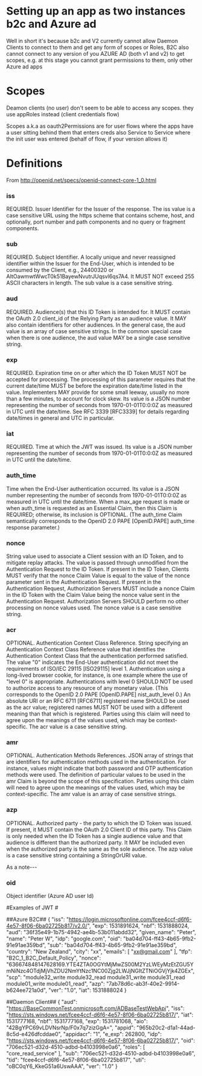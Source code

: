 # Setting up an app as two instances b2c and Azure ad #

Well in short it's because b2c and V2 currently cannot allow Daemon Clients to connect to them and get any form of scopes or Roles, 
B2C also cannot connect to any version of you AZURE AD (both v1 and v2) to get scopes, e.g. at this stage you cannot grant permissions to them, only other Azure ad apps


# Scopes #

Deamon clients  (no user) don't seem to be able to access any scopes. they use appRoles instead
(client credentials flow)

Scopes a.k.a  as oauth2Permissions are for user flows where the apps have a user sitting behind them that enters creds 
also Service to Service where the init user was entered 
(behalf of flow, if your version allows it)


#  Definitions #

From http://openid.net/specs/openid-connect-core-1_0.html
### iss ###
REQUIRED. Issuer Identifier for the Issuer of the response. The iss value is a case sensitive URL using the https scheme that contains scheme, host, and optionally, port number and path components and no query or fragment components.
### sub ###
REQUIRED. Subject Identifier. A locally unique and never reassigned identifier within the Issuer for the End-User, which is intended to be consumed by the Client, e.g., 24400320 or AItOawmwtWwcT0k51BayewNvutrJUqsvl6qs7A4. It MUST NOT exceed 255 ASCII characters in length. The sub value is a case sensitive string.
### aud ###
REQUIRED. Audience(s) that this ID Token is intended for. It MUST contain the OAuth 2.0 client_id of the Relying Party as an audience value. It MAY also contain identifiers for other audiences. In the general case, the aud value is an array of case sensitive strings. In the common special case when there is one audience, the aud value MAY be a single case sensitive string.
### exp ###
REQUIRED. Expiration time on or after which the ID Token MUST NOT be accepted for processing. The processing of this parameter requires that the current date/time MUST be before the expiration date/time listed in the value. Implementers MAY provide for some small leeway, usually no more than a few minutes, to account for clock skew. Its value is a JSON number representing the number of seconds from 1970-01-01T0:0:0Z as measured in UTC until the date/time. See RFC 3339 [RFC3339] for details regarding date/times in general and UTC in particular.
### iat ###
REQUIRED. Time at which the JWT was issued. Its value is a JSON number representing the number of seconds from 1970-01-01T0:0:0Z as measured in UTC until the date/time.
### auth_time ###
Time when the End-User authentication occurred. Its value is a JSON number representing the number of seconds from 1970-01-01T0:0:0Z as measured in UTC until the date/time. When a max_age request is made or when auth_time is requested as an Essential Claim, then this Claim is REQUIRED; otherwise, its inclusion is OPTIONAL. (The auth_time Claim semantically corresponds to the OpenID 2.0 PAPE [OpenID.PAPE] auth_time response parameter.)
### nonce ###
String value used to associate a Client session with an ID Token, and to mitigate replay attacks. The value is passed through unmodified from the Authentication Request to the ID Token. If present in the ID Token, Clients MUST verify that the nonce Claim Value is equal to the value of the nonce parameter sent in the Authentication Request. If present in the Authentication Request, Authorization Servers MUST include a nonce Claim in the ID Token with the Claim Value being the nonce value sent in the Authentication Request. Authorization Servers SHOULD perform no other processing on nonce values used. The nonce value is a case sensitive string.
### acr ###
OPTIONAL. Authentication Context Class Reference. String specifying an Authentication Context Class Reference value that identifies the Authentication Context Class that the authentication performed satisfied. The value "0" indicates the End-User authentication did not meet the requirements of ISO/IEC 29115 [ISO29115] level 1. Authentication using a long-lived browser cookie, for instance, is one example where the use of "level 0" is appropriate. Authentications with level 0 SHOULD NOT be used to authorize access to any resource of any monetary value. (This corresponds to the OpenID 2.0 PAPE [OpenID.PAPE] nist_auth_level 0.) An absolute URI or an RFC 6711 [RFC6711] registered name SHOULD be used as the acr value; registered names MUST NOT be used with a different meaning than that which is registered. Parties using this claim will need to agree upon the meanings of the values used, which may be context-specific. The acr value is a case sensitive string.
### amr ###
OPTIONAL. Authentication Methods References. JSON array of strings that are identifiers for authentication methods used in the authentication. For instance, values might indicate that both password and OTP authentication methods were used. The definition of particular values to be used in the amr Claim is beyond the scope of this specification. Parties using this claim will need to agree upon the meanings of the values used, which may be context-specific. The amr value is an array of case sensitive strings.
### azp ###
OPTIONAL. Authorized party - the party to which the ID Token was issued. If present, it MUST contain the OAuth 2.0 Client ID of this party. This Claim is only needed when the ID Token has a single audience value and that audience is different than the authorized party. It MAY be included even when the authorized party is the same as the sole audience. The azp value is a case sensitive string containing a StringOrURI value.

As a note---
### oid ###
Object identifier (Azure AD user Id)



#Examples of JWT #

##Azure B2C##
{
  "iss": "https://login.microsoftonline.com/fcee4ccf-d6f6-4e57-8f06-6ba02725b817/v2.0/",
  "exp": 1531891624,
  "nbf": 1531888024,
  "aud": "36f35e49-1b75-4942-ae4b-53b011abdd32",
  "given_name": "Peter",
  "name": "Peter W",
  "idp": "google.com",
  "oid": "ba04d704-ff43-4b65-9fb2-91e91ae359bd",
  "sub": "ba04d704-ff43-4b65-9fb2-91e91ae359bd",
  "country": "New Zealand",
  "city": "xx",
  "emails": [
    "xx@gmail.com"
  ],
  "tfp": "B2C_1_B2C_Default_Policy",
  "nonce": "636674848147628169.YTE4ZTA0OGYtMjMwZS00M2YzLWEyMzEtZGU5YmNiNzc4OTdjMjVhZDU2NmYtNzc1NC00Zjg2LWJjNGItZTNiOGVjYjk4ZGEx",
  "scp": "module32_write module32_read module31_write module31_read module01_write module01_read",
  "azp": "7ab78d6c-ab3f-40e2-9914-b624ee721a0d",
  "ver": "1.0",
  "iat": 1531888024
}

##Daemon Client##
{
  "aud": "https://BaseCommonTest.onmicrosoft.com/ADBaseTestWebApi",
  "iss": "https://sts.windows.net/fcee4ccf-d6f6-4e57-8f06-6ba02725b817/",
  "iat": 1531777168,
  "nbf": 1531777168,
  "exp": 1531781068,
  "aio": "42BgYPC69vLDVNsrNp/F0x7q7zizGgA=",
  "appid": "965b20c2-d1a1-44ad-8c5d-e426dfcddae0",
  "appidacr": "1",
  "e_exp": 262800,
  "idp": "https://sts.windows.net/fcee4ccf-d6f6-4e57-8f06-6ba02725b817/",
  "oid": "706ec521-d32d-4510-adbd-b4103998e0a6",
  "roles": [
    "core_read_service"
  ],
  "sub": "706ec521-d32d-4510-adbd-b4103998e0a6",
  "tid": "fcee4ccf-d6f6-4e57-8f06-6ba02725b817",
  "uti": "oBC0qY6_KkeG51a6UswAAA",
  "ver": "1.0"
}

